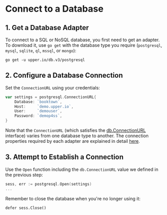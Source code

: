 # Connect to a Database

## 1. Get a Database Adapter

To connect to a SQL or NoSQL database, you first need to get an adapter. To download it, use `go get` with the database type you require (`postgresql`, `mysql`, `sqlite`, `ql`, `mssql`, or `mongo`):

```
go get -u upper.io/db.v3/postgresql
```

## 2. Configure a Database Connection

Set the `ConnectionURL` using your credentials:

```go
var settings = postgresql.ConnectionURL{
	Database: `booktown`,
	Host:     `demo.upper.io`,
	User:     `demouser`,
	Password: `demop4ss`,
}
```

Note that the `ConnectionURL` (which satisfies the [db.ConnectionURL][1] interface) varies from one database type to another. The connection properties required by each adapter are explained in detail [here](https://upper.io/db.v3/adapters).


## 3. Attempt to Establish a Connection

Use the `Open` function including the `db.ConnectionURL` value we defined in the previous step: 

```go
sess, err := postgresql.Open(settings)
...
```

Remember to close the database when you're no longer using it:
```
defer sess.Close()
```

[1]: https://godoc.org/upper.io/db.v3#ConnectionURL
[2]: https://godoc.org/upper.io/db.v3/lib/sqlbuilder#Open
